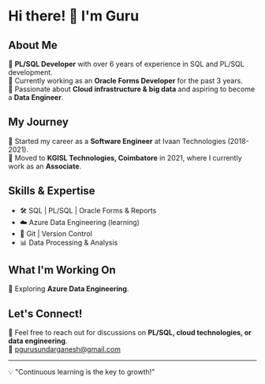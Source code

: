 # Hi there! 👋 I'm Guru

## About Me
🔹 **PL/SQL Developer** with over 6 years of experience in SQL and PL/SQL development.  
🔹 Currently working as an **Oracle Forms Developer** for the past 3 years.  
🔹 Passionate about **Cloud infrastructure & big data** and aspiring to become a **Data Engineer**.

## My Journey
🚀 Started my career as a **Software Engineer** at Ivaan Technologies (2018-2021).  
💼 Moved to **KGISL Technologies, Coimbatore** in 2021, where I currently work as an **Associate**.

## Skills & Expertise
- 🛠 SQL | PL/SQL | Oracle Forms & Reports
- ☁️ Azure Data Engineering (learning)
- 🔄 Git | Version Control
- 📊 Data Processing & Analysis

## What I'm Working On
🔹 Exploring **Azure Data Engineering**.   

## Let's Connect! 
💬 Feel free to reach out for discussions on **PL/SQL, cloud technologies, or data engineering**.  
📧 pgurusundarganesh@gmail.com

---
💡 "Continuous learning is the key to growth!"

